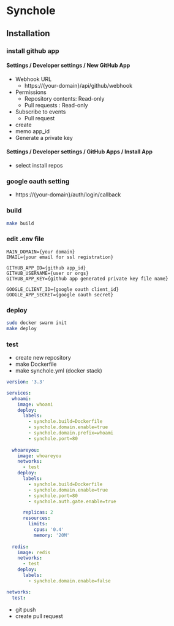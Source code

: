 # Synchole

## Installation

### install github app

#### Settings / Developer settings / New GitHub App

* Webhook URL
  * https://{your-domain}/api/github/webhook
* Permissions
  * Repository contents: Read-only
  * Pull requests : Read-only
* Subscribe to events
  * Pull request
* create
* memo app_id
* Generate a private key

#### Settings / Developer settings / GitHub Apps / Install App
* select install repos
  
### google oauth setting
* https://{your-domain}/auth/login/callback

### build
```bash
make build
```

### edit .env file
```dotenv
MAIN_DOMAIN={your domain}
EMAIL={your email for ssl registration}

GITHUB_APP_ID={github app_id}
GITHUB_USERNAME={user or orgs}
GITHUB_APP_KEY={github app generated private key file name}

GOOGLE_CLIENT_ID={google oauth client_id}
GOOGLE_APP_SECRET={google oauth secret}
```

### deploy
```bash
sudo docker swarm init
make deploy
```

### test
* create new repository
* make Dockerfile
* make synchole.yml (docker stack)
```yaml
version: '3.3'

services:
  whoami:
    image: whoami
    deploy:  
      labels:
        - synchole.build=Dockerfile
        - synchole.domain.enable=true
        - synchole.domain.prefix=whoami
        - synchole.port=80
  
  whoareyou:
    image: whoareyou
    networks:
      - test
    deploy:
      labels:
        - synchole.build=Dockerfile
        - synchole.domain.enable=true
        - synchole.port=80
        - synchole.auth.gate.enable=true

      replicas: 2
      resources:
        limits:
          cpus: '0.4'
          memory: '20M'
  
  redis:
    image: redis    
    networks:
      - test
    deploy:
      labels:
        - synchole.domain.enable=false

networks:
  test:
```
* git push
* create pull request
